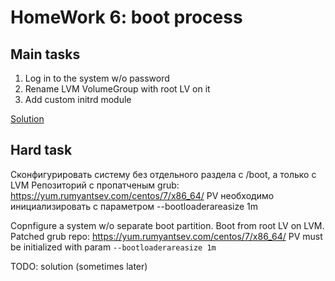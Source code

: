 # HomeWork 6: boot process

## Main tasks

1. Log in to the system w/o password
2. Rename LVM VolumeGroup with root LV on it
3. Add custom initrd module

[Solution](./BOOT.md)

## Hard task

Сконфигурировать систему без отдельного раздела с /boot, а только с LVM
Репозиторий с пропатченым grub: https://yum.rumyantsev.com/centos/7/x86_64/
PV необходимо инициализировать с параметром --bootloaderareasize 1m

Copnfigure a system w/o separate boot partition. Boot from root LV on LVM.
Patched grub repo: https://yum.rumyantsev.com/centos/7/x86_64/
PV must be initialized with param `--bootloaderareasize 1m`

TODO: solution (sometimes later)
